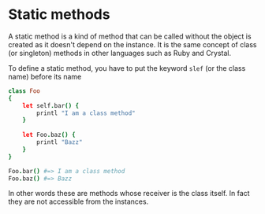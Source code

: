# Static methods

A static method is a kind of method that can be called without the object is created as it doesn't depend on the instance.
It is the same concept of class (or singleton) methods in other languages such as Ruby and Crystal.

To define a static method, you have to put the keyword `slef` (or the class name) before its name

```coffee
class Foo
{
    let self.bar() {
        printl "I am a class method"
    }
    
    let Foo.baz() {
        printl "Bazz"
    }
}

Foo.bar() #=> I am a class method
Foo.baz() #=> Bazz
```

In other words these are methods whose receiver is the class itself. In fact they are not accessible from the instances.
